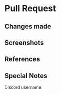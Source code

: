 # Pull Request
<!-- ⚠⚠ Do not delete this pull request template! ⚠⚠ -->
<!-- Use this template to create Pull Requests. If this format is not used, the PR will have to be rewritten. -->
## Changes made
<!-- Provide a summary of what changes you have made. -->
## Screenshots 
<!-- Please provide Screenshots of changes made, ie. before and after. -->
<!-- Try to use the same location, weather and time to be able to effectively provide visual information. -->
## References 
<!-- Show or mention the refernces used for your change. Include these references in the appropriate directory. -->
<!-- valid references are unedited real life pictures, as well as certain photos found online, if they are confirmed before. -->
## Special Notes 
Discord username:
